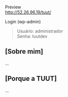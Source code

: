 
Preview<br />
http://52.26.96.19/tuut/

Login (wp-admin)
> Usuário: administrador<br />
> Senha: tuutdev

<h2>[Sobre mim]</h2>
<p>...</p>

<h2>[Porque a TUUT]</h2>
<p>...</p>
